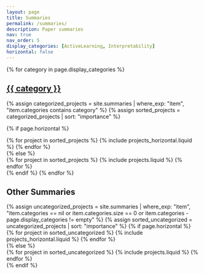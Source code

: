 ```yaml
---
layout: page
title: Summaries
permalink: /summaries/
description: Paper summaries
nav: true
nav_order: 5
display_categories: [ActiveLearning, Interpretability]
horizontal: false
---
```


<!-- pages/summaries.md -->
<div class="projects">

<!-- Display categorized projects -->
  {% for category in page.display_categories %}
  <a id="{{ category }}" href=".#{{ category }}">
    <h2 class="category">{{ category }}</h2>
  </a>
 {% assign categorized_projects = site.summaries | where_exp: "item", "item.categories contains category" %}
  {% assign sorted_projects = categorized_projects | sort: "importance" %}
  <!-- Generate cards for each project -->
  {% if page.horizontal %}
  <div class="container">
    <div class="row row-cols-1 row-cols-md-2">
    {% for project in sorted_projects %}
      {% include projects_horizontal.liquid %}
    {% endfor %}
    </div>
  </div>
  {% else %}
  <div class="row row-cols-1 row-cols-md-3">
    {% for project in sorted_projects %}
      {% include projects.liquid %}
    {% endfor %}
  </div>
  {% endif %}
  {% endfor %}
<h2 class="category">Other Summaries</h2>
{% assign uncategorized_projects = site.summaries | where_exp: "item", "item.categories == nil or item.categories.size == 0 or item.categories - page.display_categories != empty" %}
{% assign sorted_uncategorized = uncategorized_projects | sort: "importance" %}
{% if page.horizontal %}
<div class="container">
  <div class="row row-cols-1 row-cols-md-2">
  {% for project in sorted_uncategorized %}
    {% include projects_horizontal.liquid %}
  {% endfor %}
  </div>
</div>
{% else %}
<div class="row row-cols-1 row-cols-md-3">
  {% for project in sorted_uncategorized %}
    {% include projects.liquid %}
  {% endfor %}
</div>
{% endif %}
</div>